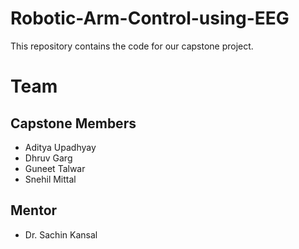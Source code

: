 # Robotic-Arm-Control-using-EEG
This repository contains the code for our capstone project.

# Team

## Capstone Members
- Aditya Upadhyay
- Dhruv Garg
- Guneet Talwar
- Snehil Mittal

## Mentor
- Dr. Sachin Kansal
